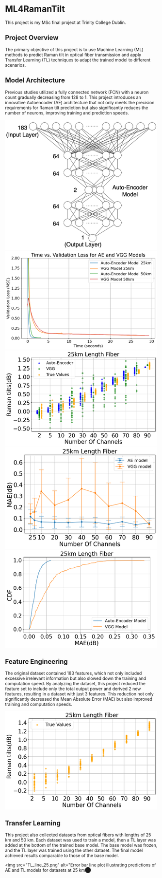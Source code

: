 # ML4RamanTilt

This project is my MSc final project at Trinity College Dublin.

## Project Overview

The primary objective of this project is to use Machine Learning (ML) methods to predict Raman tilt in optical fiber transmission and apply Transfer Learning (TL) techniques to adapt the trained model to different scenarios.

## Model Architecture

Previous studies utilized a fully connected network (FCN) with a neuron count gradually decreasing from 128 to 1. This project introduces an innovative Autoencoder (AE) architecture that not only meets the precision requirements for Raman tilt prediction but also significantly reduces the number of neurons, improving training and prediction speeds.

<img src="AE_structure.png" alt="Autoencoder Model Structure" width="500"/>
<img src="VGG_time.png" alt="A comparison of the convergence speeds between FCN and AE models for datasets" width="500"/>
<img src="VGG_scatter_25.png" alt="Scatter plot comparison between FCN and AE models predicting datasets" width="500"/>
<img src="VGG_line_25.png" alt="Error bar line plot illustrating predictions of FCN and AE models for datasets" width="500"/>
<img src="VGG_CDF_25.png" alt="Cumulative distribution function plot comparing the predictions of FCN and AE models for datasets" width="500"/>

## Feature Engineering

The original dataset contained 183 features, which not only included excessive irrelevant information but also slowed down the training and computation speed. By analyzing the dataset, this project reduced the feature set to include only the total output power and derived 2 new features, resulting in a dataset with just 3 features. This reduction not only significantly decreased the Mean Absolute Error (MAE) but also improved training and computation speeds.

<img src="true_scatter_25.png" alt="Raman tilt true value distribution on a scatter plot" width="500"/>

## Transfer Learning

This project also collected datasets from optical fibers with lengths of 25 km and 50 km. Each dataset was used to train a model, then a TL layer was added at the bottom of the trained base model. The base model was frozen, and the TL layer was trained using the other dataset. The final model achieved results comparable to those of the base model.

<img src="TL_line_25.png" alt="Error bar line plot illustrating predictions of AE and TL models for datasets at 25 km​⬤
